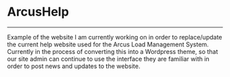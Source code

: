 # ArcusHelp

---

Example of the website I am currently working on in order to replace/update the current help website used for the Arcus Load Management System. Currently in the process of converting this into a Wordpress theme, so that our site admin can continue to use the interface they are familiar with in order to post news and updates to the website.
